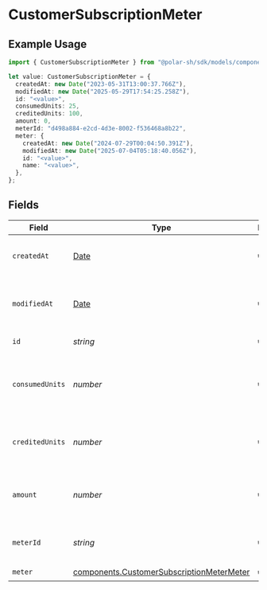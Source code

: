 # CustomerSubscriptionMeter

## Example Usage

```typescript
import { CustomerSubscriptionMeter } from "@polar-sh/sdk/models/components/customersubscriptionmeter.js";

let value: CustomerSubscriptionMeter = {
  createdAt: new Date("2023-05-31T13:00:37.766Z"),
  modifiedAt: new Date("2025-05-29T17:54:25.258Z"),
  id: "<value>",
  consumedUnits: 25,
  creditedUnits: 100,
  amount: 0,
  meterId: "d498a884-e2cd-4d3e-8002-f536468a8b22",
  meter: {
    createdAt: new Date("2024-07-29T00:04:50.391Z"),
    modifiedAt: new Date("2025-07-04T05:18:40.056Z"),
    id: "<value>",
    name: "<value>",
  },
};
```

## Fields

| Field                                                                                                  | Type                                                                                                   | Required                                                                                               | Description                                                                                            | Example                                                                                                |
| ------------------------------------------------------------------------------------------------------ | ------------------------------------------------------------------------------------------------------ | ------------------------------------------------------------------------------------------------------ | ------------------------------------------------------------------------------------------------------ | ------------------------------------------------------------------------------------------------------ |
| `createdAt`                                                                                            | [Date](https://developer.mozilla.org/en-US/docs/Web/JavaScript/Reference/Global_Objects/Date)          | :heavy_check_mark:                                                                                     | Creation timestamp of the object.                                                                      |                                                                                                        |
| `modifiedAt`                                                                                           | [Date](https://developer.mozilla.org/en-US/docs/Web/JavaScript/Reference/Global_Objects/Date)          | :heavy_check_mark:                                                                                     | Last modification timestamp of the object.                                                             |                                                                                                        |
| `id`                                                                                                   | *string*                                                                                               | :heavy_check_mark:                                                                                     | The ID of the object.                                                                                  |                                                                                                        |
| `consumedUnits`                                                                                        | *number*                                                                                               | :heavy_check_mark:                                                                                     | The number of consumed units so far in this billing period.                                            | 25                                                                                                     |
| `creditedUnits`                                                                                        | *number*                                                                                               | :heavy_check_mark:                                                                                     | The number of credited units so far in this billing period.                                            | 100                                                                                                    |
| `amount`                                                                                               | *number*                                                                                               | :heavy_check_mark:                                                                                     | The amount due in cents so far in this billing period.                                                 | 0                                                                                                      |
| `meterId`                                                                                              | *string*                                                                                               | :heavy_check_mark:                                                                                     | The ID of the meter.                                                                                   | d498a884-e2cd-4d3e-8002-f536468a8b22                                                                   |
| `meter`                                                                                                | [components.CustomerSubscriptionMeterMeter](../../models/components/customersubscriptionmetermeter.md) | :heavy_check_mark:                                                                                     | N/A                                                                                                    |                                                                                                        |